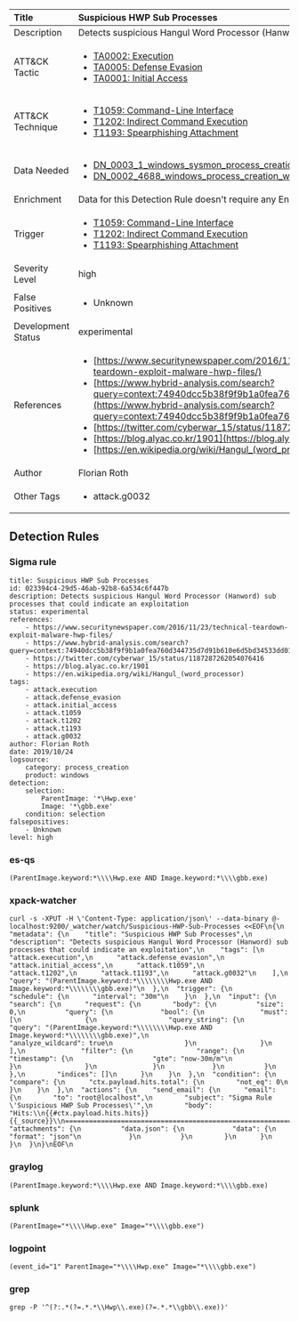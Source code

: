 | Title                | Suspicious HWP Sub Processes                                                                                                                                                 |
|:---------------------|:------------------------------------------------------------------------------------------------------------------------------------------------------------|
| Description          | Detects suspicious Hangul Word Processor (Hanword) sub processes that could indicate an exploitation                                                                                                                                           |
| ATT&amp;CK Tactic    |  <ul><li>[TA0002: Execution](https://attack.mitre.org/tactics/TA0002)</li><li>[TA0005: Defense Evasion](https://attack.mitre.org/tactics/TA0005)</li><li>[TA0001: Initial Access](https://attack.mitre.org/tactics/TA0001)</li></ul>  |
| ATT&amp;CK Technique | <ul><li>[T1059: Command-Line Interface](https://attack.mitre.org/techniques/T1059)</li><li>[T1202: Indirect Command Execution](https://attack.mitre.org/techniques/T1202)</li><li>[T1193: Spearphishing Attachment](https://attack.mitre.org/techniques/T1193)</li></ul>  |
| Data Needed          | <ul><li>[DN_0003_1_windows_sysmon_process_creation](../Data_Needed/DN_0003_1_windows_sysmon_process_creation.md)</li><li>[DN_0002_4688_windows_process_creation_with_commandline](../Data_Needed/DN_0002_4688_windows_process_creation_with_commandline.md)</li></ul>  |
| Enrichment           |  Data for this Detection Rule doesn't require any Enrichments.  |
| Trigger              | <ul><li>[T1059: Command-Line Interface](../Triggers/T1059.md)</li><li>[T1202: Indirect Command Execution](../Triggers/T1202.md)</li><li>[T1193: Spearphishing Attachment](../Triggers/T1193.md)</li></ul>  |
| Severity Level       | high |
| False Positives      | <ul><li>Unknown</li></ul>  |
| Development Status   | experimental |
| References           | <ul><li>[https://www.securitynewspaper.com/2016/11/23/technical-teardown-exploit-malware-hwp-files/](https://www.securitynewspaper.com/2016/11/23/technical-teardown-exploit-malware-hwp-files/)</li><li>[https://www.hybrid-analysis.com/search?query=context:74940dcc5b38f9f9b1a0fea760d344735d7d91b610e6d5bd34533dd0153402c5&from_sample=5db135000388385a7644131f&block_redirect=1](https://www.hybrid-analysis.com/search?query=context:74940dcc5b38f9f9b1a0fea760d344735d7d91b610e6d5bd34533dd0153402c5&from_sample=5db135000388385a7644131f&block_redirect=1)</li><li>[https://twitter.com/cyberwar_15/status/1187287262054076416](https://twitter.com/cyberwar_15/status/1187287262054076416)</li><li>[https://blog.alyac.co.kr/1901](https://blog.alyac.co.kr/1901)</li><li>[https://en.wikipedia.org/wiki/Hangul_(word_processor)](https://en.wikipedia.org/wiki/Hangul_(word_processor))</li></ul>  |
| Author               | Florian Roth |
| Other Tags           | <ul><li>attack.g0032</li></ul> | 

## Detection Rules

### Sigma rule

```
title: Suspicious HWP Sub Processes
id: 023394c4-29d5-46ab-92b8-6a534c6f447b
description: Detects suspicious Hangul Word Processor (Hanword) sub processes that could indicate an exploitation
status: experimental
references:
    - https://www.securitynewspaper.com/2016/11/23/technical-teardown-exploit-malware-hwp-files/
    - https://www.hybrid-analysis.com/search?query=context:74940dcc5b38f9f9b1a0fea760d344735d7d91b610e6d5bd34533dd0153402c5&from_sample=5db135000388385a7644131f&block_redirect=1
    - https://twitter.com/cyberwar_15/status/1187287262054076416
    - https://blog.alyac.co.kr/1901
    - https://en.wikipedia.org/wiki/Hangul_(word_processor)
tags:
    - attack.execution
    - attack.defense_evasion
    - attack.initial_access
    - attack.t1059
    - attack.t1202
    - attack.t1193
    - attack.g0032
author: Florian Roth
date: 2019/10/24
logsource:
    category: process_creation
    product: windows
detection:
    selection:
        ParentImage: '*\Hwp.exe'
        Image: '*\gbb.exe'
    condition: selection
falsepositives:
    - Unknown
level: high

```





### es-qs
    
```
(ParentImage.keyword:*\\\\Hwp.exe AND Image.keyword:*\\\\gbb.exe)
```


### xpack-watcher
    
```
curl -s -XPUT -H \'Content-Type: application/json\' --data-binary @- localhost:9200/_watcher/watch/Suspicious-HWP-Sub-Processes <<EOF\n{\n  "metadata": {\n    "title": "Suspicious HWP Sub Processes",\n    "description": "Detects suspicious Hangul Word Processor (Hanword) sub processes that could indicate an exploitation",\n    "tags": [\n      "attack.execution",\n      "attack.defense_evasion",\n      "attack.initial_access",\n      "attack.t1059",\n      "attack.t1202",\n      "attack.t1193",\n      "attack.g0032"\n    ],\n    "query": "(ParentImage.keyword:*\\\\\\\\Hwp.exe AND Image.keyword:*\\\\\\\\gbb.exe)"\n  },\n  "trigger": {\n    "schedule": {\n      "interval": "30m"\n    }\n  },\n  "input": {\n    "search": {\n      "request": {\n        "body": {\n          "size": 0,\n          "query": {\n            "bool": {\n              "must": [\n                {\n                  "query_string": {\n                    "query": "(ParentImage.keyword:*\\\\\\\\Hwp.exe AND Image.keyword:*\\\\\\\\gbb.exe)",\n                    "analyze_wildcard": true\n                  }\n                }\n              ],\n              "filter": {\n                "range": {\n                  "timestamp": {\n                    "gte": "now-30m/m"\n                  }\n                }\n              }\n            }\n          }\n        },\n        "indices": []\n      }\n    }\n  },\n  "condition": {\n    "compare": {\n      "ctx.payload.hits.total": {\n        "not_eq": 0\n      }\n    }\n  },\n  "actions": {\n    "send_email": {\n      "email": {\n        "to": "root@localhost",\n        "subject": "Sigma Rule \'Suspicious HWP Sub Processes\'",\n        "body": "Hits:\\n{{#ctx.payload.hits.hits}}{{_source}}\\n================================================================================\\n{{/ctx.payload.hits.hits}}",\n        "attachments": {\n          "data.json": {\n            "data": {\n              "format": "json"\n            }\n          }\n        }\n      }\n    }\n  }\n}\nEOF\n
```


### graylog
    
```
(ParentImage.keyword:*\\\\Hwp.exe AND Image.keyword:*\\\\gbb.exe)
```


### splunk
    
```
(ParentImage="*\\\\Hwp.exe" Image="*\\\\gbb.exe")
```


### logpoint
    
```
(event_id="1" ParentImage="*\\\\Hwp.exe" Image="*\\\\gbb.exe")
```


### grep
    
```
grep -P '^(?:.*(?=.*.*\\Hwp\\.exe)(?=.*.*\\gbb\\.exe))'
```



